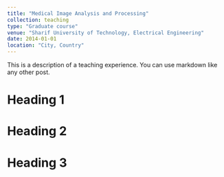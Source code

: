 ```yaml
---
title: "Medical Image Analysis and Processing"
collection: teaching
type: "Graduate course"
venue: "Sharif University of Technology, Electrical Engineering"
date: 2014-01-01
location: "City, Country"
---
```


This is a description of a teaching experience. You can use markdown like any other post.

Heading 1
======

Heading 2
======

Heading 3
======
